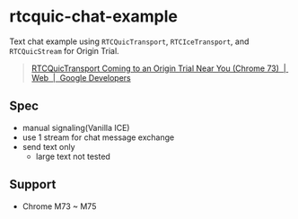 # rtcquic-chat-example

Text chat example using `RTCQuicTransport`, `RTCIceTransport`, and `RTCQuicStream` for Origin Trial.

> [RTCQuicTransport Coming to an Origin Trial Near You (Chrome 73)  |  Web  |  Google Developers](https://developers.google.com/web/updates/2019/01/rtcquictransport-api)

## Spec

- manual signaling(Vanilla ICE)
- use 1 stream for chat message exchange
- send text only
  - large text not tested

## Support

- Chrome M73 ~ M75
